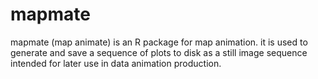# mapmate
mapmate (map animate) is an R package for map animation. it is used to generate and save a sequence of plots to disk as a still image sequence intended for later use in data animation production.
